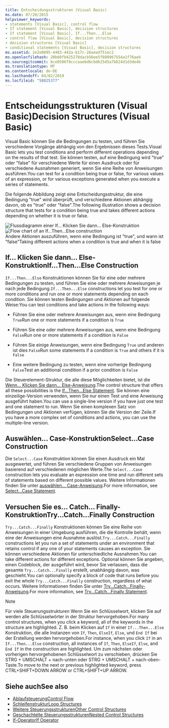 ```yaml
---
title: Entscheidungsstrukturen (Visual Basic)
ms.date: 07/20/2015
helpviewer_keywords:
- statements [Visual Basic], control flow
- If statement [Visual Basic], decision structures
- If statement [Visual Basic], If...Then...Else
- control flow [Visual Basic], decision structures
- decision structures [Visual Basic]
- conditional statements [Visual Basic], decision structures
ms.assetid: 2e2e0895-4483-442a-b17c-26aead751ec2
ms.openlocfilehash: 20b60fb425278dacb56ee5f888967554a1f76aeb
ms.sourcegitcommit: bce0586f0cccaae6d6cbd625d5a7b824d1d3de4b
ms.translationtype: MT
ms.contentlocale: de-DE
ms.lasthandoff: 04/02/2019
ms.locfileid: "58825377"
---
```

# <a name="decision-structures-visual-basic"></a><span data-ttu-id="69538-102">Entscheidungsstrukturen (Visual Basic)</span><span class="sxs-lookup"><span data-stu-id="69538-102">Decision Structures (Visual Basic)</span></span>
<span data-ttu-id="69538-103">Visual Basic können Sie die Bedingungen zu testen, und führen Sie verschiedene Vorgänge abhängig von den Ergebnissen dieses Tests.</span><span class="sxs-lookup"><span data-stu-id="69538-103">Visual Basic lets you test conditions and perform different operations depending on the results of that test.</span></span> <span data-ttu-id="69538-104">Sie können testen, auf eine Bedingung wird "true" oder "false" für verschiedene Werte für einen Ausdruck oder für verschiedene Ausnahmen generiert, wenn Sie eine Reihe von Anweisungen ausführen.</span><span class="sxs-lookup"><span data-stu-id="69538-104">You can test for a condition being true or false, for various values of an expression, or for various exceptions generated when you execute a series of statements.</span></span>  
  
 <span data-ttu-id="69538-105">Die folgende Abbildung zeigt eine Entscheidungsstruktur, die eine Bedingung "true" wird überprüft, und verschiedene Aktionen abhängig davon, ob es "true" oder "false".</span><span class="sxs-lookup"><span data-stu-id="69538-105">The following illustration shows a decision structure that tests for a condition being true and takes different actions depending on whether it is true or false.</span></span>  
  
 <span data-ttu-id="69538-106">![Flussdiagramm einer If... Klicken Sie dann... Else-Konstruktion](../../../../visual-basic/programming-guide/language-features/control-flow/media/ifthenelse.gif "IfThenElse")</span><span class="sxs-lookup"><span data-stu-id="69538-106">![Flow chart of an If...Then...Else construction](../../../../visual-basic/programming-guide/language-features/control-flow/media/ifthenelse.gif "IfThenElse")</span></span>  
<span data-ttu-id="69538-107">Andere Aktionen auszuführen, wenn eine Bedingung ist "true", und wann ist "false"</span><span class="sxs-lookup"><span data-stu-id="69538-107">Taking different actions when a condition is true and when it is false</span></span>  
  
## <a name="ifthenelse-construction"></a><span data-ttu-id="69538-108">If... Klicken Sie dann... Else-Konstruktion</span><span class="sxs-lookup"><span data-stu-id="69538-108">If...Then...Else Construction</span></span>  
 <span data-ttu-id="69538-109">`If...Then...Else` Konstruktionen können Sie für eine oder mehrere Bedingungen zu testen, und führen Sie eine oder mehrere Anweisungen je nach jede Bedingung.</span><span class="sxs-lookup"><span data-stu-id="69538-109">`If...Then...Else` constructions let you test for one or more conditions and run one or more statements depending on each condition.</span></span> <span data-ttu-id="69538-110">Sie können testen Bedingungen und Aktionen auf folgende Weise:</span><span class="sxs-lookup"><span data-stu-id="69538-110">You can test conditions and take actions in the following ways:</span></span>  
  
-   <span data-ttu-id="69538-111">Führen Sie eine oder mehrere Anweisungen aus, wenn eine Bedingung `True`</span><span class="sxs-lookup"><span data-stu-id="69538-111">Run one or more statements if a condition is `True`</span></span>  
  
-   <span data-ttu-id="69538-112">Führen Sie eine oder mehrere Anweisungen aus, wenn eine Bedingung `False`</span><span class="sxs-lookup"><span data-stu-id="69538-112">Run one or more statements if a condition is `False`</span></span>  
  
-   <span data-ttu-id="69538-113">Führen Sie einige Anweisungen, wenn eine Bedingung `True` und anderen ist dies `False`</span><span class="sxs-lookup"><span data-stu-id="69538-113">Run some statements if a condition is `True` and others if it is `False`</span></span>  
  
-   <span data-ttu-id="69538-114">Eine weitere Bedingung zu testen, wenn eine vorherige Bedingung `False`</span><span class="sxs-lookup"><span data-stu-id="69538-114">Test an additional condition if a prior condition is `False`</span></span>  
  
 <span data-ttu-id="69538-115">Die Steuerelement-Struktur, die alle diese Möglichkeiten bietet, ist die [Wenn... Klicken Sie dann... Else-Anweisung](../../../../visual-basic/language-reference/statements/if-then-else-statement.md).</span><span class="sxs-lookup"><span data-stu-id="69538-115">The control structure that offers all these possibilities is the [If...Then...Else Statement](../../../../visual-basic/language-reference/statements/if-then-else-statement.md).</span></span> <span data-ttu-id="69538-116">Sie können eine einzeilige-Version verwenden, wenn Sie nur einen Test und eine Anweisung ausgeführt haben.</span><span class="sxs-lookup"><span data-stu-id="69538-116">You can use a single-line version if you have just one test and one statement to run.</span></span> <span data-ttu-id="69538-117">Wenn Sie einen komplexen Satz von Bedingungen und Aktionen verfügen, können Sie die Version der Zeile.</span><span class="sxs-lookup"><span data-stu-id="69538-117">If you have a more complex set of conditions and actions, you can use the multiple-line version.</span></span>  
  
## <a name="selectcase-construction"></a><span data-ttu-id="69538-118">Auswählen... Case-Konstruktion</span><span class="sxs-lookup"><span data-stu-id="69538-118">Select...Case Construction</span></span>  
 <span data-ttu-id="69538-119">Die `Select...Case` Konstruktion können Sie einen Ausdruck ein Mal ausgewertet, und führen Sie verschiedene Gruppen von Anweisungen basierend auf verschiedenen möglichen Werte.</span><span class="sxs-lookup"><span data-stu-id="69538-119">The `Select...Case` construction lets you evaluate an expression one time and run different sets of statements based on different possible values.</span></span> <span data-ttu-id="69538-120">Weitere Informationen finden Sie unter [auswählen... Case-Anweisung](../../../../visual-basic/language-reference/statements/select-case-statement.md).</span><span class="sxs-lookup"><span data-stu-id="69538-120">For more information, see [Select...Case Statement](../../../../visual-basic/language-reference/statements/select-case-statement.md).</span></span>  
  
## <a name="trycatchfinally-construction"></a><span data-ttu-id="69538-121">Versuchen Sie es... Catch... Finally-Konstruktion</span><span class="sxs-lookup"><span data-stu-id="69538-121">Try...Catch...Finally Construction</span></span>  
 <span data-ttu-id="69538-122">`Try...Catch...Finally` Konstruktionen können Sie eine Reihe von Anweisungen in einer Umgebung ausführen, die die Kontrolle behält, wenn eine der Anweisungen eine Ausnahme auslöst.</span><span class="sxs-lookup"><span data-stu-id="69538-122">`Try...Catch...Finally` constructions let you run a set of statements under an environment that retains control if any one of your statements causes an exception.</span></span> <span data-ttu-id="69538-123">Sie können verschiedene Aktionen für unterschiedliche Ausnahmen.</span><span class="sxs-lookup"><span data-stu-id="69538-123">You can take different actions for different exceptions.</span></span> <span data-ttu-id="69538-124">Optional können Sie angeben, einen Codeblock, der ausgeführt wird, bevor Sie verlassen, dass die gesamte `Try...Catch...Finally` erstellt, unabhängig davon, was geschieht.</span><span class="sxs-lookup"><span data-stu-id="69538-124">You can optionally specify a block of code that runs before you exit the whole `Try...Catch...Finally` construction, regardless of what occurs.</span></span> <span data-ttu-id="69538-125">Weitere Informationen finden Sie unter [Try...Catch...Finally-Anweisung](../../../../visual-basic/language-reference/statements/try-catch-finally-statement.md).</span><span class="sxs-lookup"><span data-stu-id="69538-125">For more information, see [Try...Catch...Finally Statement](../../../../visual-basic/language-reference/statements/try-catch-finally-statement.md).</span></span>  
  
> [!NOTE]
>  <span data-ttu-id="69538-126">Für viele Steuerungsstrukturen Wenn Sie ein Schlüsselwort, klicken Sie auf werden alle Schlüsselwörter in der Struktur hervorgehoben.</span><span class="sxs-lookup"><span data-stu-id="69538-126">For many control structures, when you click a keyword, all of the keywords in the structure are highlighted.</span></span> <span data-ttu-id="69538-127">Z. B. beim Klicken auf `If` in einer `If...Then...Else` Konstruktion, die alle Instanzen von `If`, `Then`, `ElseIf`, `Else`, und `End If` bei der Erstellung werden hervorgehoben.</span><span class="sxs-lookup"><span data-stu-id="69538-127">For instance, when you click `If` in an `If...Then...Else` construction, all instances of `If`, `Then`, `ElseIf`, `Else`, and `End If` in the construction are highlighted.</span></span> <span data-ttu-id="69538-128">Um zum nächsten oder vorherigen hervorgehobenen Schlüsselwort zu verschieben, drücken Sie STRG + UMSCHALT + nach-unten oder STRG + UMSCHALT + nach-oben-Taste.</span><span class="sxs-lookup"><span data-stu-id="69538-128">To move to the next or previous highlighted keyword, press CTRL+SHIFT+DOWN ARROW or CTRL+SHIFT+UP ARROW.</span></span>  
  
## <a name="see-also"></a><span data-ttu-id="69538-129">Siehe auch</span><span class="sxs-lookup"><span data-stu-id="69538-129">See also</span></span>

- [<span data-ttu-id="69538-130">Ablaufsteuerung</span><span class="sxs-lookup"><span data-stu-id="69538-130">Control Flow</span></span>](../../../../visual-basic/programming-guide/language-features/control-flow/index.md)
- [<span data-ttu-id="69538-131">Schleifenstruktur</span><span class="sxs-lookup"><span data-stu-id="69538-131">Loop Structures</span></span>](../../../../visual-basic/programming-guide/language-features/control-flow/loop-structures.md)
- [<span data-ttu-id="69538-132">Weitere Steuerungsstrukturen</span><span class="sxs-lookup"><span data-stu-id="69538-132">Other Control Structures</span></span>](../../../../visual-basic/programming-guide/language-features/control-flow/other-control-structures.md)
- [<span data-ttu-id="69538-133">Geschachtelte Steuerungsstrukturen</span><span class="sxs-lookup"><span data-stu-id="69538-133">Nested Control Structures</span></span>](../../../../visual-basic/programming-guide/language-features/control-flow/nested-control-structures.md)
- [<span data-ttu-id="69538-134">If-Operator</span><span class="sxs-lookup"><span data-stu-id="69538-134">If Operator</span></span>](../../../../visual-basic/language-reference/operators/if-operator.md)
